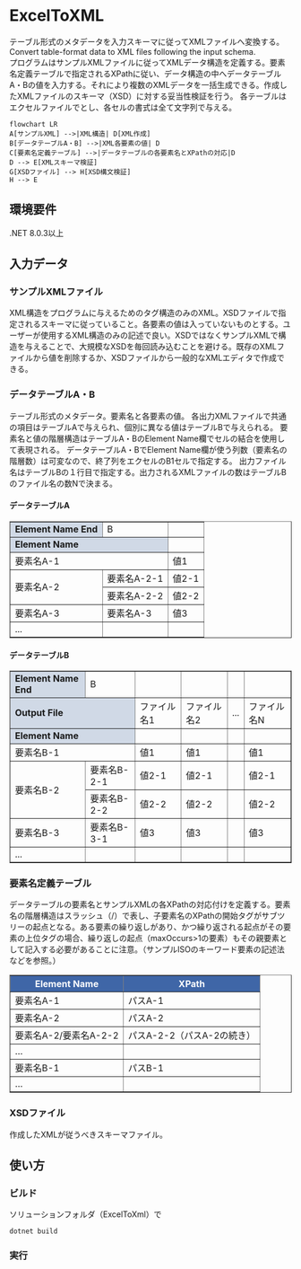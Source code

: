 # ExcelToXML
テーブル形式のメタデータを入力スキーマに従ってXMLファイルへ変換する。Convert table-format data to XML files following the input schema.<br>
プログラムはサンプルXMLファイルに従ってXMLデータ構造を定義する。要素名定義テーブルで指定されるXPathに従い、データ構造の中へデータテーブルA・Bの値を入力する。それにより複数のXMLデータを一括生成できる。作成したXMLファイルのスキーマ（XSD）に対する妥当性検証を行う。
各テーブルはエクセルファイルでとし、各セルの書式は全て文字列で与える。

```mermaid
flowchart LR
A[サンプルXML] -->|XML構造| D[XML作成]
B[データテーブルA・B] -->|XML各要素の値| D
C[要素名定義テーブル] -->|データテーブルの各要素名とXPathの対応|D
D --> E[XMLスキーマ検証]
G[XSDファイル] --> H[XSD構文検証]
H --> E
```

## 環境要件
.NET 8.0.3以上

## 入力データ
### サンプルXMLファイル
XML構造をプログラムに与えるためのタグ構造のみのXML。XSDファイルで指定されるスキーマに従っていること。各要素の値は入っていないものとする。ユーザーが使用するXML構造のみの記述で良い。XSDではなくサンプルXMLで構造を与えることで、大規模なXSDを毎回読み込むことを避ける。既存のXMLファイルから値を削除するか、XSDファイルから一般的なXMLエディタで作成できる。

### データテーブルA・B
テーブル形式のメタデータ。要素名と各要素の値。
各出力XMLファイルで共通の項目はテーブルAで与えられ、個別に異なる値はテーブルBで与えられる。
要素名と値の階層構造はテーブルA・BのElement Name欄でセルの結合を使用して表現される。
データテーブルA・BでElement Name欄が使う列数（要素名の階層数）は可変なので、終了列をエクセルのB1セルで指定する。
出力ファイル名はテーブルBの１行目で指定する。出力されるXMLファイルの数はテーブルBのファイル名の数Nで決まる。

#### データテーブルA
<table border="1" cellspacing="0" cellpadding="5">
  <tbody>
    <tr>
      <td style="background-color:#d0d9e6;"><strong>Element Name End</strong></td>
      <td>B</td>
      <td></td>
    </tr>
    <tr>
      <td colspan="2" style="background-color:#d0d9e6;"><strong>Element Name</strong></td>
      <td></td>
    </tr>
    <tr>
      <td colspan="2">要素名A-1</td>
      <td>値1</td>
    </tr>
    <tr>
      <td rowspan="2">要素名A-2</td>
      <td>要素名A-2-1</td>
      <td>値2-1</td>
    </tr>
    <tr>
      <td>要素名A-2-2</td>
      <td>値2-2</td>
    </tr>
    <tr>
      <td>要素名A-3</td>
      <td>要素名A-3</td>
      <td>値3</td>
    </tr>
    <tr>
      <td>...</td>
      <td></td>
      <td></td>
    </tr>
  </tbody>
</table>

#### データテーブルB
<table border="1" cellspacing="0" cellpadding="5">
  <tbody>
    <tr>
      <td style="background-color:#d0d9e6;"><strong>Element Name End</strong></td>
      <td>B</td>
      <td></td>
      <td></td>
      <td></td>
      <td></td>
    </tr>
    <tr>
      <td colspan="2" style="background-color:#d0d9e6;"><strong>Output File</strong></td>
      <td>ファイル名1</td>
      <td>ファイル名2</td>
      <td>...</td>
      <td>ファイル名N</td>
    </tr>
    <tr>
      <td colspan="2" style="background-color:#d0d9e6;"><strong>Element Name</strong></td>
      <td></td>
      <td></td>
      <td></td>
      <td></td>
    </tr>
    <tr>
      <td colspan="2">要素名B-1</td>
      <td>値1</td>
      <td>値1</td>
      <td></td>
      <td>値1</td>
    </tr>
    <tr>
      <td rowspan="2">要素名B-2</td>
      <td>要素名B-2-1</td>
      <td>値2-1</td>
      <td>値2-1</td>
      <td></td>
      <td>値2-1</td>
    </tr>
    <tr>
      <td>要素名B-2-2</td>
      <td>値2-2</td>
      <td>値2-2</td>
      <td></td>
      <td>値2-2</td>
    </tr>
    <tr>
      <td>要素名B-3</td>
      <td>要素名B-3-1</td>
      <td>値3</td>
      <td>値3</td>
      <td></td>
      <td>値3</td>
    </tr>
    <tr>
      <td>...</td>
      <td></td>
      <td></td>
      <td></td>
      <td></td>
      <td></td>
    </tr>
  </tbody>
</table>

### 要素名定義テーブル
データテーブルの要素名とサンプルXMLの各XPathの対応付けを定義する。要素名の階層構造はスラッシュ（/）で表し、子要素名のXPathの開始タグがサブツリーの起点となる。ある要素の繰り返しがあり、かつ繰り返される起点がその要素の上位タグの場合、繰り返しの起点（maxOccurs>1の要素）もその親要素として記入する必要があることに注意。（サンプルISOのキーワード要素の記述法などを参照。）

<table border="1" cellspacing="0" cellpadding="5">
  <thead style="background-color:#3f66a7; color:white;">
    <tr>
      <th>Element Name</th>
      <th>XPath</th>
    </tr>
  </thead>
  <tbody>
    <tr>
      <td>要素名A-1</td>
      <td>パスA-1</td>
    </tr>
    <tr>
      <td>要素名A-2</td>
      <td>パスA-2</td>
    </tr>
    <tr>
      <td>要素名A-2/要素名A-2-2</td>
      <td>パスA-2-2（パスA-2の続き）</td>
    </tr>
    <tr>
      <td>…</td>
      <td></td>
    </tr>
    <tr>
      <td>要素名B-1</td>
      <td>パスB-1</td>
    </tr>
    <tr>
      <td>…</td>
      <td></td>
    </tr>
  </tbody>
</table>

### XSDファイル
作成したXMLが従うべきスキーマファイル。


## 使い方
### ビルド
ソリューションフォルダ（ExcelToXml）で
```
dotnet build
```

### 実行
